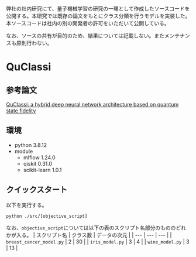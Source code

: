 弊社の社内研究にて、量子機械学習の研究の一環として作成したソースコードを公開する。本研究では既存の論文をもとにクラス分類を行うモデルを実装した。本ソースコードは社内の別の開発者の許可をいただいて公開している。

なお、ソースの共有が目的のため、結果については記載しない。またメンテナンスも原則行わない。

# QuClassi
## 参考論文

[QuClassi: a hybrid deep neural network architecture based on quantum state fidelity](https://arxiv.org/abs/2103.11307)


## 環境
- python 3.8.12
- module
    - mlflow 1.24.0
    - qiskit 0.31.0
    - scikit-learn 1.0.1 

## クイックスタート
以下を実行する。

```
python ./src/[objective_script]
```

なお、`objective_script`については以下の表のスクリプト名部分のもののどれかが入る。
| スクリプト名 | クラス数 | データの次元 |
| --- | --- | --- |
| `breast_cancer_model.py` | 2 | 30 |
| `iris_model.py` | 3 | 4 |
| `wine_model.py` | 3 | 13 |